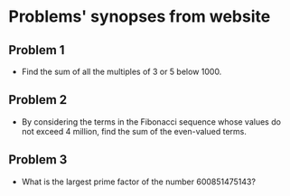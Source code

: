 # Problems' synopses from website

## Problem 1

- Find the sum of all the multiples of 3 or 5 below 1000.

## Problem 2

- By considering the terms in the Fibonacci sequence whose values do not exceed 4 million, find the sum of the even-valued terms.

## Problem 3

- What is the largest prime factor of the number 600851475143?
